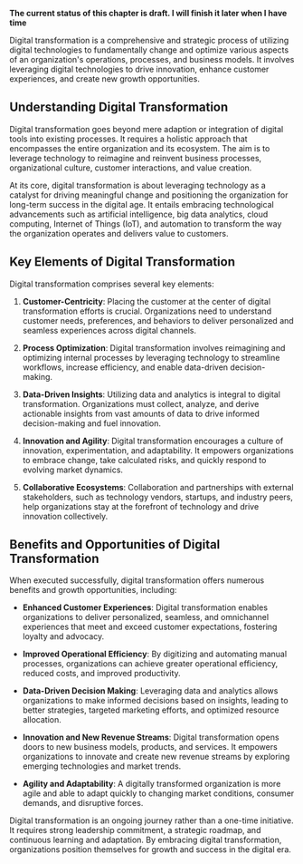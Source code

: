 **The current status of this chapter is draft. I will finish it later when I have time**

Digital transformation is a comprehensive and strategic process of utilizing digital technologies to fundamentally change and optimize various aspects of an organization's operations, processes, and business models. It involves leveraging digital technologies to drive innovation, enhance customer experiences, and create new growth opportunities.

**Understanding Digital Transformation**
----------------------------------------

Digital transformation goes beyond mere adaption or integration of digital tools into existing processes. It requires a holistic approach that encompasses the entire organization and its ecosystem. The aim is to leverage technology to reimagine and reinvent business processes, organizational culture, customer interactions, and value creation.

At its core, digital transformation is about leveraging technology as a catalyst for driving meaningful change and positioning the organization for long-term success in the digital age. It entails embracing technological advancements such as artificial intelligence, big data analytics, cloud computing, Internet of Things (IoT), and automation to transform the way the organization operates and delivers value to customers.

**Key Elements of Digital Transformation**
------------------------------------------

Digital transformation comprises several key elements:

1. **Customer-Centricity**: Placing the customer at the center of digital transformation efforts is crucial. Organizations need to understand customer needs, preferences, and behaviors to deliver personalized and seamless experiences across digital channels.

2. **Process Optimization**: Digital transformation involves reimagining and optimizing internal processes by leveraging technology to streamline workflows, increase efficiency, and enable data-driven decision-making.

3. **Data-Driven Insights**: Utilizing data and analytics is integral to digital transformation. Organizations must collect, analyze, and derive actionable insights from vast amounts of data to drive informed decision-making and fuel innovation.

4. **Innovation and Agility**: Digital transformation encourages a culture of innovation, experimentation, and adaptability. It empowers organizations to embrace change, take calculated risks, and quickly respond to evolving market dynamics.

5. **Collaborative Ecosystems**: Collaboration and partnerships with external stakeholders, such as technology vendors, startups, and industry peers, help organizations stay at the forefront of technology and drive innovation collectively.

**Benefits and Opportunities of Digital Transformation**
--------------------------------------------------------

When executed successfully, digital transformation offers numerous benefits and growth opportunities, including:

* **Enhanced Customer Experiences**: Digital transformation enables organizations to deliver personalized, seamless, and omnichannel experiences that meet and exceed customer expectations, fostering loyalty and advocacy.

* **Improved Operational Efficiency**: By digitizing and automating manual processes, organizations can achieve greater operational efficiency, reduced costs, and improved productivity.

* **Data-Driven Decision Making**: Leveraging data and analytics allows organizations to make informed decisions based on insights, leading to better strategies, targeted marketing efforts, and optimized resource allocation.

* **Innovation and New Revenue Streams**: Digital transformation opens doors to new business models, products, and services. It empowers organizations to innovate and create new revenue streams by exploring emerging technologies and market trends.

* **Agility and Adaptability**: A digitally transformed organization is more agile and able to adapt quickly to changing market conditions, consumer demands, and disruptive forces.

Digital transformation is an ongoing journey rather than a one-time initiative. It requires strong leadership commitment, a strategic roadmap, and continuous learning and adaptation. By embracing digital transformation, organizations position themselves for growth and success in the digital era.
